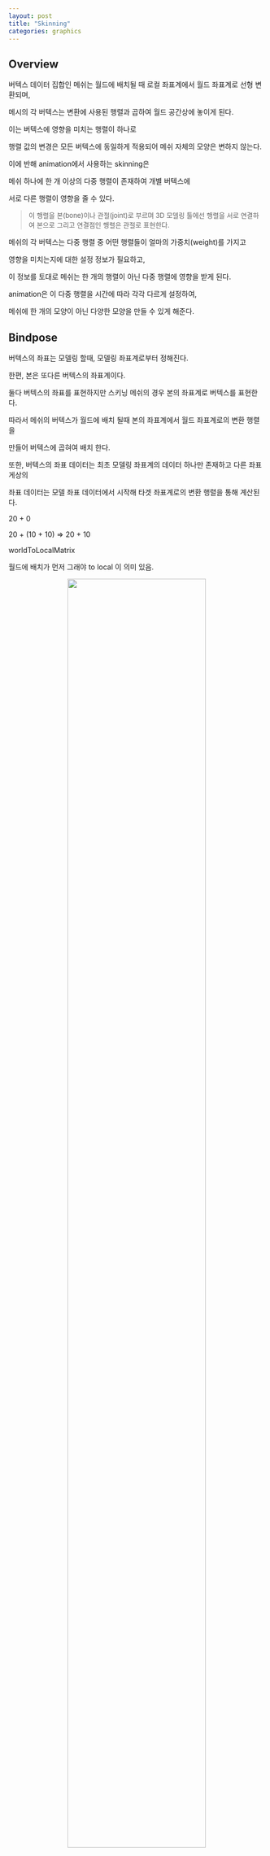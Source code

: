 ```yaml
---
layout: post
title: "Skinning"
categories: graphics
---
```


## Overview

버텍스 데이터 집합인 메쉬는 월드에 배치될 때 로컬 좌표계에서 월드 좌표계로 선형 변환되며, 

메시의 각 버텍스는 변환에 사용된 행렬과 곱하여 월드 공간상에 놓이게 된다. 

<!-- begin_excerpt -->

이는 버텍스에 영향을 미치는 행렬이 하나로

행렬 값의 변경은 모든 버텍스에 동일하게 적용되어 메쉬 자체의 모양은 변하지 않는다.

이에 반해 animation에서 사용하는 skinning은 

메쉬 하나에 한 개 이상의 다중 행렬이 존재하여 개별 버텍스에 

서로 다른 행렬이 영향을 줄 수 있다.

<!-- end_excerpt -->

> <font size="2"> 
> 이 행렬을 본(bone)이나 관절(joint)로 부르며 3D 모델링 툴에선 행렬을 서로 연결하여 본으로 그리고 연결점인 행렬은 관절로 표현한다.
> </font>

메쉬의 각 버텍스는 다중 행렬 중 어떤 행렬들이 얼마의 가중치(weight)를 가지고 

영향을 미치는지에 대한 설정 정보가 필요하고,

이 정보를 토대로 메쉬는 한 개의 행렬이 아닌 다중 행렬에 영향을 받게 된다.

animation은 이 다중 행렬을 시간에 따라 각각 다르게 설정하여,

메쉬에 한 개의 모양이 아닌 다양한 모양을 만들 수 있게 해준다.


## Bindpose

버텍스의 좌표는 모델링 할때, 모델링 좌표계로부터 정해진다.

한편, 본은 또다른 버텍스의 좌표계이다.

둘다 버텍스의 좌표를 표현하지만 스키닝 메쉬의 경우 본의 좌표계로 버텍스를 표현한다.

따라서 메쉬의 버텍스가 월드에 배치 될때 본의 좌표계에서 월드 좌표계로의 변환 행렬을

만들어 버텍스에 곱혀여 배치 한다.

또한, 버텍스의 좌표 데이터는 최초 모델링 좌표계의 데이터 하나만 존재하고 다른 좌표게상의

좌표 데이터는 모델 좌표 데이터에서 시작해 타겟 좌표계로의 변환 행렬을 통해 계산된다.

20 + 0

20 + (10 + 10) => 20 + 10

worldToLocalMatrix

월드에 배치가 먼저 그래야 to local 이 의미 있음.



<figure>
<div style="text-align:center;">
  <img src="{{ site.url }}{{ site.baseurl }}/assets/images/bone.png" width="80%">
  <figcaption></figcaption>
</div>
</figure>

노란색 본의 영향을 받는 초록색 버텍스를 노락색 본의 월드 변환 행렬로 그대로 곱하면 버텍스의 위치에 노락색 본의 위치 값까지 더해져 원래의 위치를 한참 벗어나게 된다. 

이를 해결하기위해 각 본의 root bone에 대한 역행렬 값을 계산하여 bindpose에 저장하고   있다가 버텍스에 본의 월드 행렬을 곱한 값에 역행렬 만큼 곱하여 버텍스 위치를 조정해준다. 위 녹색의 화살표가 bindpose를 곱하여 버텍스 위치를 재조정해 주는 부분이다.

본은 월드에서 animation에 의해 계속 움직이고 그에 따라 본의 월드 행렬도 계속 변경 된다. 메쉬의 버텍스는 움직이는 본 중 영향받는 본의 가중치 만큼 변형되어 월드상에 배치 된다. 

```c# 

    void Update()
    {
        SkinnedMeshRenderer skin = GetComponent<SkinnedMeshRenderer>();
        var mesh = skin.sharedMesh;

        Matrix4x4[] boneMatrices = new Matrix4x4[skin.bones.Length];
        for (int i = 0; i < boneMatrices.Length; i++)
            boneMatrices[i] = skin.bones[i].localToWorldMatrix * mesh.bindposes[i];

        Vector3[] vertices;

        var vertexCount = mesh.vertexCount;
        vertices = new Vector3[vertexCount];

        for (int i = 0; i < mesh.vertexCount; i++)
        {
            BoneWeight weight = mesh.boneWeights[i];

            Matrix4x4 bm0 = boneMatrices[weight.boneIndex0];
            Matrix4x4 bm1 = boneMatrices[weight.boneIndex1];
            Matrix4x4 bm2 = boneMatrices[weight.boneIndex2];
            Matrix4x4 bm3 = boneMatrices[weight.boneIndex3];

            Matrix4x4 vertexMatrix = new Matrix4x4();

            for (int n = 0; n < 16; n++)
            {
                vertexMatrix[n] =
                    bm0[n] * weight.weight0 +
                    bm1[n] * weight.weight1 + 
                    bm2[n] * weight.weight2 +
                    bm3[n] * weight.weight3;
            }

            vertices[i] = vertexMatrix.MultiplyPoint3x4(mesh.vertices[i]);
        }
    }

```

Unity는 Skinned Mesh Renderer에 의해 내부적으로 버텍스 좌표를 계산하여 유저가 직접 본 연산을 할 필요는 없다. mesh의 bindposes와 본의 world transfer matrix 그리고 vertex의 bone weight 값을 읽어와 역으로 월드 좌표계로 변환 된 버텍스 좌표를 계산할 수 있다.




using UnityEngine;
using System.Collections;

// this example creates a quad mesh from scratch, creates bones
// and assigns them, and animates the bones motion to make the
// quad animate based on a simple animation curve.
public class BindPoseExample : MonoBehaviour
{
    void Start()
    {
        gameObject.AddComponent<Animation>();
        gameObject.AddComponent<SkinnedMeshRenderer>();
        SkinnedMeshRenderer rend = GetComponent<SkinnedMeshRenderer>();
        Animation anim = GetComponent<Animation>();

        // Build basic mesh
        Mesh mesh = new Mesh();
        mesh.vertices = new Vector3[] { new Vector3(-1, 0, 0), new Vector3(1, 0, 0), new Vector3(-1, 5, 0), new Vector3(1, 5, 0) };
        mesh.uv = new Vector2[] { new Vector2(0, 0), new Vector2(1, 0), new Vector2(0, 1), new Vector2(1, 1) };
        mesh.triangles = new int[] { 2, 3, 1, 2, 1, 0 };
        mesh.RecalculateNormals();
        rend.material = new Material(Shader.Find("Diffuse"));

        // assign bone weights to mesh
        BoneWeight[] weights = new BoneWeight[4];
        weights[0].boneIndex0 = 0;
        weights[0].weight0 = 1;
        weights[1].boneIndex0 = 0;
        weights[1].weight0 = 1;
        weights[2].boneIndex0 = 1;
        weights[2].weight0 = 1;
        weights[3].boneIndex0 = 1;
        weights[3].weight0 = 1;
        mesh.boneWeights = weights;

        // Create Bone Transforms and Bind poses
        // One bone at the bottom and one at the top

        Transform[] bones = new Transform[2];
        Matrix4x4[] bindPoses = new Matrix4x4[2];
        bones[0] = new GameObject("Lower").transform;
        bones[0].parent = transform;
        // Set the position relative to the parent
        bones[0].localRotation = Quaternion.identity;
        bones[0].localPosition = Vector3.zero;
        // The bind pose is bone's inverse transformation matrix
        // In this case the matrix we also make this matrix relative to the root
        // So that we can move the root game object around freely
        bindPoses[0] = bones[0].worldToLocalMatrix * transform.localToWorldMatrix;

        bones[1] = new GameObject("Upper").transform;
        bones[1].parent = transform;
        // Set the position relative to the parent
        bones[1].localRotation = Quaternion.identity;
        bones[1].localPosition = new Vector3(0, 5, 0);
        // The bind pose is bone's inverse transformation matrix
        // In this case the matrix we also make this matrix relative to the root
        // So that we can move the root game object around freely
        bindPoses[1] = bones[1].worldToLocalMatrix * transform.localToWorldMatrix;

        // bones[1].worldToLocalMatrix -15
        // transform.localToWorldMatrix 10
        // bones[1].worldToLocalMatrix * transform.localToWorldMatrix = (-15) + 10  = -5
        // transform.localToWorldMatrix * bones[1].worldToLocalMatrix = 10 + (-15)  = -5

---+---+---+

-10 + 5 = -5

10 + (-5) + 5

10 + 5

1차원으로 생각할때 0인 기준점에서 bones[0]은 5 이동 bones[1]은 거기서 5 이동

해서 bones[1].worldToLocalMatrix는 -10 이 되고 

transform 은 bones[0] 과 같을 때 바인드 포지션은 다음과 같다면

bindPoses[1] = bones[1].worldToLocalMatrix * transform.localToWorldMatrix;

bones[1].worldToLocalMatrix 가 -10

transform.localToWorldMatrix 가 5 가 되어

bindPoses[1] 은 -5 가 맞아?

그럼 bones[1].localToWorldMatrix 는 10 이고 

bindPoses[1] 은 -5 이니 

boneMatrices[1] 는 5이고 

vertex가 5 라면 

- 5 + 5 + 5 = 5 가 되겠네?

boneMatrices[1] = bones[1].localToWorldMatrix * bindposes[1];

        var a = transform.localToWorldMatrix * bones[1].worldToLocalMatrix;

        // bindPoses was created earlier and was updated with the required matrix.
        // The bindPoses array will now be assigned to the bindposes in the Mesh.
        mesh.bindposes = bindPoses;

        // Assign bones and bind poses
        rend.bones = bones;
        rend.sharedMesh = mesh;

        // Assign a simple waving animation to the bottom bone
        AnimationCurve curve = new AnimationCurve();
        curve.keys = new Keyframe[] { new Keyframe(0, 0, 0, 0), new Keyframe(1, 3, 0, 0), new Keyframe(2, 0.0F, 0, 0) };

        // Create the clip with the curve
        AnimationClip clip = new AnimationClip();
        clip.legacy = true;
        clip.SetCurve("Lower", typeof(Transform), "m_LocalPosition.z", curve);

        // Add and play the clip
        clip.wrapMode = WrapMode.Loop;
        anim.AddClip(clip, "test");
        anim.Play("test");
    }

    void Update()
    {
        SkinnedMeshRenderer skin = GetComponent<SkinnedMeshRenderer>();
        var mesh = skin.sharedMesh;

        Matrix4x4[] boneMatrices = new Matrix4x4[skin.bones.Length];
        for (int i = 0; i < boneMatrices.Length; i++)
            boneMatrices[i] = skin.bones[i].localToWorldMatrix * mesh.bindposes[i];

        Vector3[] vertices;

        var vertexCount = mesh.vertexCount;
        vertices = new Vector3[vertexCount];

        for (int i = 0; i < mesh.vertexCount; i++)
        {
            BoneWeight weight = mesh.boneWeights[i];

            Matrix4x4 bm0 = boneMatrices[weight.boneIndex0];
            Matrix4x4 bm1 = boneMatrices[weight.boneIndex1];
            Matrix4x4 bm2 = boneMatrices[weight.boneIndex2];
            Matrix4x4 bm3 = boneMatrices[weight.boneIndex3];

            Matrix4x4 vertexMatrix = new Matrix4x4();

            for (int n = 0; n < 16; n++)
            {
                vertexMatrix[n] =
                    bm0[n] * weight.weight0 +
                    bm1[n] * weight.weight1 +
                    bm2[n] * weight.weight2 +
                    bm3[n] * weight.weight3;
            }

            vertices[i] = vertexMatrix.MultiplyPoint3x4(mesh.vertices[i]);
        }
    }

}












Shader "Unlit/NewUnlitShader"
{
    Properties
    {
    }
    SubShader
    {
        Tags { "RenderType"="Opaque" }
        LOD 100

        Pass
        {
            CGPROGRAM
            #pragma vertex vert
            #pragma fragment frag

            #include "UnityCG.cginc"

            struct appdata
            {
                float4 vertex : POSITION;
            };

            struct v2f
            {
                float4 vertex : SV_POSITION;
            };

            v2f vert (appdata v)
            {
                v2f o;
                o.vertex = UnityObjectToClipPos(v.vertex);
                return o;
            }

            float4 _ScaledScreenParams;
            float4x4 _InverseVPMatrix;


            fixed4 frag (v2f i) : SV_Target
            {

                float2 screenUv = i.vertex.xy / _ScaledScreenParams.xy;
                float4 positionNdc = float4(screenUv * 2.0 - 1.0, i.vertex.z / i.vertex.w, 1.0);
                positionNdc.y = -positionNdc.y;
                float4 worldPos = mul(_InverseVPMatrix, positionNdc);



                if (worldPos.x <= 150000000000000000000000000000.0) {
                    return fixed4(1, 0, 0, 1);
                }

                return fixed4(0, 0, 1, 1);




                fixed4 col2 = fixed4(1, 0, 0, 1);
                //col2.rgb = pow(col2.rgb, 2.2f);
                return col2;
            }
            ENDCG
        }
    }
}


using System.Collections;
using System.Collections.Generic;
using UnityEngine;

public class NewBehaviourScript1 : MonoBehaviour
{
    Mesh mesh;

    // Start is called before the first frame update
    void Start()
    {
        gameObject.AddComponent<MeshRenderer>();
        MeshRenderer rend = GetComponent<MeshRenderer>();

        mesh = new Mesh();
        mesh.vertices = new Vector3[] { new Vector3(0, 0, 0), new Vector3(5, 0, 0), new Vector3(0, 5, 0), new Vector3(5, 5, 0) };
        mesh.triangles = new int[] { 2, 3, 1, 2, 1, 0 };
        mesh.RecalculateNormals();

        MeshFilter meshFilter = gameObject.AddComponent<MeshFilter>();

        meshFilter.mesh = mesh;
        rend.material = new Material(Shader.Find("Unlit/NewUnlitShader"));


        rend.material.SetVector("_ScaledScreenParams", new Vector4(Screen.width, Screen.height, 1f / Screen.width, 1f / Screen.height));

        Camera cam = Camera.main;
        Matrix4x4 vpMatrix = cam.projectionMatrix * cam.worldToCameraMatrix;
        Matrix4x4 inverseVPMatrix = vpMatrix.inverse;
        rend.material.SetMatrix("_InverseVPMatrix", inverseVPMatrix);

        for (int i = 0; i < mesh.vertices.Length; i++) {
            var a = mesh.vertices[i];
            var b = gameObject.transform.localToWorldMatrix.MultiplyPoint(a);

            var bp = gameObject.transform.worldToLocalMatrix * transform.parent.localToWorldMatrix;

            var bm = gameObject.transform.localToWorldMatrix * bp;


            var c = bm.MultiplyPoint(a);


            Debug.Log($"{a}");
        }
    }

    // Update is called once per frame
    void Update()
    {
        //var a = gameObject.transform.worldToLocalMatrix;
        //var b = gameObject.transform.parent.localToWorldMatrix;

        //Debug.Log($"{a}");
    }
}


vertex

 // bindPoses[1] = bones[1].worldToLocalMatrix * transform.localToWorldMatrix;
 // boneMatrices[i] = skin.bones[i].localToWorldMatrix * mesh.bindposes[i];

var rootDummyParent = rootDummy.parent;
var parentTransformMatrix = rootDummyParent ? rootDummyParent.localToWorldMatrix : Matrix4x4.identity;
_bindposes = transformList.Select(t => t.worldToLocalMatrix * parentTransformMatrix).ToList();
